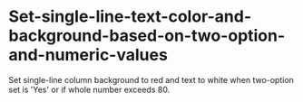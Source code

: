 # Set-single-line-text-color-and-background-based-on-two-option-and-numeric-values
Set single-line column background to red and text to white when two-option set is 'Yes' or if whole number exceeds 80.
